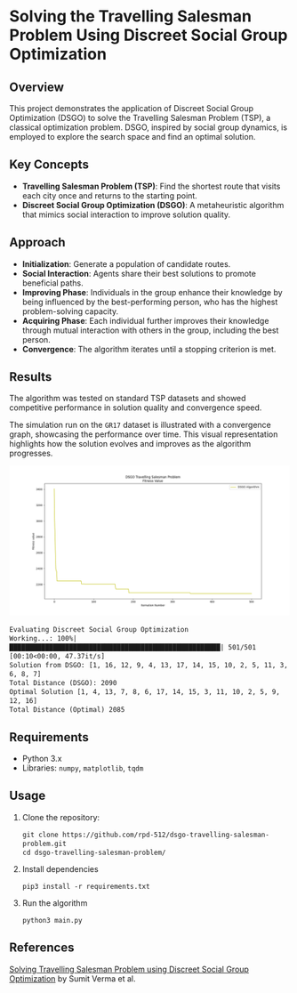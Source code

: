 # Solving the Travelling Salesman Problem Using Discreet Social Group Optimization

## Overview

This project demonstrates the application of Discreet Social Group Optimization (DSGO) to solve the Travelling Salesman Problem (TSP), a classical optimization problem. DSGO, inspired by social group dynamics, is employed to explore the search space and find an optimal solution.

## Key Concepts

- **Travelling Salesman Problem (TSP)**: Find the shortest route that visits each city once and returns to the starting point.
- **Discreet Social Group Optimization (DSGO)**: A metaheuristic algorithm that mimics social interaction to improve solution quality.

## Approach

- **Initialization**: Generate a population of candidate routes.
- **Social Interaction**: Agents share their best solutions to promote beneficial paths.
- **Improving Phase**: Individuals in the group enhance their knowledge by being influenced by the best-performing person, who has the highest problem-solving capacity.
- **Acquiring Phase**: Each individual further improves their knowledge through mutual interaction with others in the group, including the best person.
- **Convergence**: The algorithm iterates until a stopping criterion is met.

## Results

The algorithm was tested on standard TSP datasets and showed competitive performance in solution quality and convergence speed.

The simulation run on the `GR17` dataset is illustrated with a convergence graph, showcasing the performance over time. This visual representation highlights how the solution evolves and improves as the algorithm progresses.

![DSGO Outputs](Figure1.png)

```
Evaluating Discreet Social Group Optimization
Working...: 100%|█████████████████████████████████████████████████████| 501/501 [00:10<00:00, 47.37it/s]
Solution from DSGO: [1, 16, 12, 9, 4, 13, 17, 14, 15, 10, 2, 5, 11, 3, 6, 8, 7]
Total Distance (DSGO): 2090
Optimal Solution [1, 4, 13, 7, 8, 6, 17, 14, 15, 3, 11, 10, 2, 5, 9, 12, 16]
Total Distance (Optimal) 2085
```

## Requirements

- Python 3.x
- Libraries: `numpy`, `matplotlib`, `tqdm`

## Usage

1. Clone the repository:
   ```
   git clone https://github.com/rpd-512/dsgo-travelling-salesman-problem.git
   cd dsgo-travelling-salesman-problem/
   ```
2. Install dependencies
   ```
   pip3 install -r requirements.txt
   ```
3. Run the algorithm
   ```
   python3 main.py
   ```

## References
[Solving Travelling Salesman Problem using Discreet Social Group Optimization](https://pdfs.semanticscholar.org/60e8/95a32a11db535dfb850d5487c9368f96fbb2.pdf) by Sumit Verma et al.
